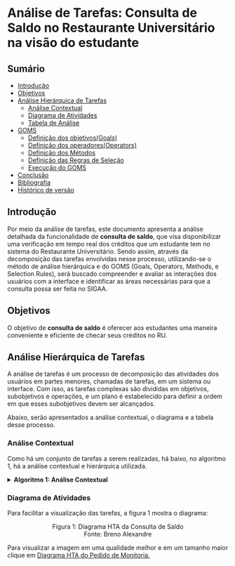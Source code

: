 # Análise de Tarefas: Consulta de Saldo no Restaurante Universitário na visão do estudante

## Sumário
* [Introdução](#Introdução)
* [Objetivos](#Objetivos)
* [Análise Hierárquica de Tarefas](Análise-Hierárquica-de-Tarefas)
    * [Análise Contextual](#Análise-Contextual)
    * [Diagrama de Atividades](#Diagrama-de-Atividades)
    * [Tabela de Análise](#Tabela-de-Análise)
* [GOMS](#GOMS)
    * [Definição dos objetivos(Goals)](#Definição-dos-objetivos)
    * [Definição dos operadores(Operators)](#Definição-dos-operadores(Operators))
    * [Definição dos Métodos](#Definição-dos-Métodos )
    * [Definição das Regras de Seleção](#Definição-das-Regras-de-Seleção)
    * [Execução do GOMS](#Execução-do-GOMS)
* [Conclusão](#Conclusão)
* [Bibliografia](#Bibliografia)
* [Histórico de versão](#Histórico-de-versão)
  
## Introdução
Por meio da análise de tarefas, este documento apresenta a análise detalhada da funcionalidade de **consulta de saldo**, que visa disponibilizar uma verificação em tempo real dos créditos que um estudante
tem no sistema do Restaurante Universitário. Sendo assim, através da decomposição das tarefas envolvidas nesse processo, utilizando-se o método de análise hierárquica e do GOMS (Goals, Operators, Methods, e 
Selection Rules), será buscado compreender e avaliar as interações dos usuários com a interface e identificar as áreas necessárias para que a consulta possa ser feita no SIGAA.

## Objetivos
O objetivo de **consulta de saldo** é oferecer aos estudantes uma maneira conveniente e eficiente de checar seus créditos no RU.

## Análise Hierárquica de Tarefas
A análise de tarefas é um processo de decomposição das atividades dos usuários em partes menores, chamadas de tarefas, em um sistema ou interface. 
Com isso, as tarefas complexas são divididas em objetivos, subobjetivos e operações, e um plano é estabelecido para definir a ordem em que esses subobjetivos devem ser alcançados.

Abaixo, serão apresentados a análise contextual, o diagrama e a tabela desse processo.

### Análise Contextual
Como há um conjunto de tarefas a serem realizadas, há baixo, no algoritmo 1, há a análise contextual e hierárquica utilizada.

<details>
  <summary size="20"><b> Algoritmo 1: Análise Contextual </b></summary> 

  **Algoritmo 1: Análise Contextual**

    0. Realizar Consulta de Saldo (1>2)
      1. Clicar na aba de Restaurante Universitário

**Fonte:** [Breno Alexandre](https://github.com/brenoalexandre0)

</details>

### Diagrama de Atividades

Para facilitar a visualização das tarefas, a figura 1 mostra o diagrama:

 <div align="center">
    Figura 1: Diagrama HTA da Consulta de Saldo
    <br>
    <img src="">
    <br>
     Fonte: Breno Alexandre
    <br>
</div>

Para visualizar a imagem em uma qualidade melhor e em um tamanho maior clique em 
[Diagrama HTA do Pedido de Monitoria.]()
